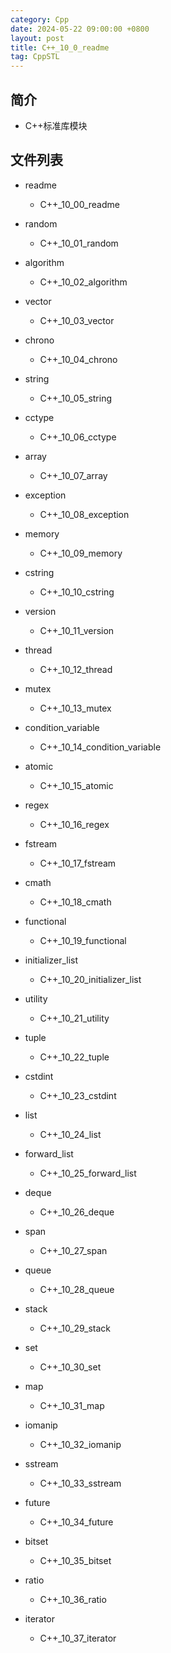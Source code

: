 ```yaml
---
category: Cpp
date: 2024-05-22 09:00:00 +0800
layout: post
title: C++_10_0_readme
tag: CppSTL
---
```

## 简介

+ C++标准库模块

## 文件列表

+ readme
  + C++_10_00_readme

+ random
  + C++_10_01_random

+ algorithm
  + C++_10_02_algorithm

+ vector
  + C++_10_03_vector

+ chrono
  + C++_10_04_chrono

+ string
  + C++_10_05_string

+ cctype
  + C++_10_06_cctype

+ array
  + C++_10_07_array

+ exception
  + C++_10_08_exception

+ memory
  + C++_10_09_memory

+ cstring
  + C++_10_10_cstring

+ version
  + C++_10_11_version

+ thread
  + C++_10_12_thread

+ mutex
  + C++_10_13_mutex

+ condition_variable
  + C++_10_14_condition_variable

+ atomic
  + C++_10_15_atomic

+ regex
  + C++_10_16_regex

+ fstream
  + C++_10_17_fstream

+ cmath
  + C++_10_18_cmath

+ functional
  + C++_10_19_functional

+ initializer_list
  + C++_10_20_initializer_list

+ utility
  + C++_10_21_utility

+ tuple
  + C++_10_22_tuple

+ cstdint
  + C++_10_23_cstdint

+ list
  + C++_10_24_list

+ forward_list
  + C++_10_25_forward_list

+ deque
  + C++_10_26_deque

+ span
  + C++_10_27_span

+ queue
  + C++_10_28_queue

+ stack
  + C++_10_29_stack

+ set
  + C++_10_30_set

+ map
  + C++_10_31_map

+ iomanip
  + C++_10_32_iomanip

+ sstream
  + C++_10_33_sstream

+ future
  + C++_10_34_future

+ bitset
  + C++_10_35_bitset

+ ratio
  + C++_10_36_ratio

+ iterator
  + C++_10_37_iterator